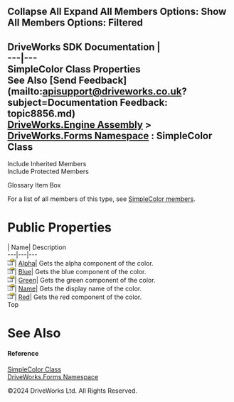        

 Collapse All Expand All  Members Options: Show All  Members Options: Filtered   
---  
DriveWorks SDK Documentation  |   
---|---  
SimpleColor Class Properties   
See Also [Send Feedback](mailto:apisupport@driveworks.co.uk?subject=Documentation Feedback: topic8856.md)  
[DriveWorks.Engine Assembly](topic2156.md) > [DriveWorks.Forms Namespace](topic7266.md) : SimpleColor Class  
---  
  
Include Inherited Members    
Include Protected Members    


Glossary Item Box

For a list of all members of this type, see [SimpleColor members](topic8857.md).

# Public Properties

| Name| Description  
---|---|---  
![Public Property](dotnetimages/publicProperty.gif)| [Alpha](topic8877.md)| Gets the alpha component of the color.   
![Public Property](dotnetimages/publicProperty.gif)| [Blue](topic8878.md)| Gets the blue component of the color.   
![Public Property](dotnetimages/publicProperty.gif)| [Green](topic8879.md)| Gets the green component of the color.   
![Public Property](dotnetimages/publicProperty.gif)| [Name](topic8880.md)| Gets the display name of the color.   
![Public Property](dotnetimages/publicProperty.gif)| [Red](topic8881.md)| Gets the red component of the color.   
Top

# See Also

#### Reference

[SimpleColor Class](topic8856.md)   
[DriveWorks.Forms Namespace](topic7266.md)

©2024 DriveWorks Ltd. All Rights Reserved.
